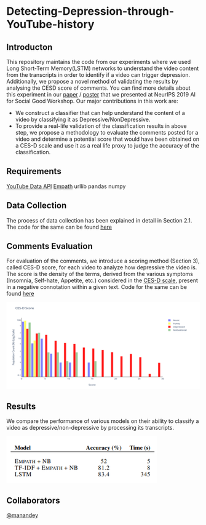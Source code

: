 # Detecting-Depression-through-YouTube-history

## Introducton
This repository maintains the code from our experiments where we used Long Short-Term Memory(LSTM) networks to understand the video content from the transcripts in order to identify if a video can trigger depression. Additionally, we propose a novel method of validating the results by analysing the CESD score of comments. You can find more details about this experiment in our [paper](https://aiforsocialgood.github.io/neurips2019/accepted/track1/pdfs/52_aisg_neurips2019.pdf) / [poster](https://aiforsocialgood.github.io/neurips2019/accepted/track1/posters/52_aisg_neurips2019.pdf) that we presented at NeurIPS 2019 AI for Social Good Workshop. Our major contributions in this work are:

- We construct a classifier that can help understand the content of a video by classifying it as Depressive/NonDepressive.
- To provide a real-life validation of the classification results in above step, we propose a methodology to evaluate the comments posted for a video and determine a potential score that would have been obtained on a CES-D scale and use it as a real life proxy to judge the accuracy of the classification.

## Requirements

[YouTube Data API](https://developers.google.com/youtube/v3)
[Empath](http://empath.stanford.edu/)
urllib
pandas
numpy

## Data Collection
The process of data collection has been explained in detail in Section 2.1. The code for the same can be found [here](dataset/comment_extract.py)

## Comments Evaluation
For evaluation of the comments, we introduce a scoring method (Section 3), called CES-D score, for each video to analyze how depressive the video is. The score is the density of the terms, derived from the various symptoms (Insomnia, Self-hate, Appetite, etc.) considered in the [CES-D scale](http://www.chcr.brown.edu/pcoc/cesdscale.pdf), present in a negative connotation within a given text. Code for the same can be found [here](evaluation/calc_cesd.py)

![Comparison of CES-D score](images/CESD_comp.png)

## Results
We compare the performance of various models on their ability to classify a video as depressive/non-depressive by processing its transcripts.

![Results](images/model_comp.png)

## Collaborators
[@manandey](https://github.com/manandey)





